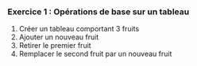### Exercice 1 : Opérations de base sur un tableau

1. Créer un tableau comportant 3 fruits
2. Ajouter un nouveau fruit
3. Retirer le premier fruit
4. Remplacer le second fruit par un nouveau fruit